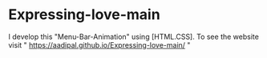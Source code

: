# Expressing-love-main
I develop this "Menu-Bar-Animation" using [HTML.CSS]. To see the website visit " https://aadipal.github.io/Expressing-love-main/ "
